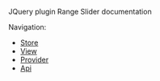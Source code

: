 JQuery plugin Range Slider documentation

Navigation:

- [Store](./store.md)
- [View](./view.md)
- [Provider](./provider.md)
- [Api](./api.md)
